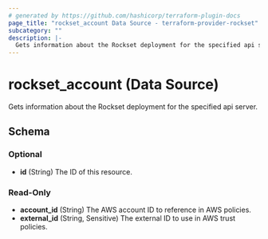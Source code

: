 ```yaml
---
# generated by https://github.com/hashicorp/terraform-plugin-docs
page_title: "rockset_account Data Source - terraform-provider-rockset"
subcategory: ""
description: |-
  Gets information about the Rockset deployment for the specified api server.
---
```


# rockset_account (Data Source)

Gets information about the Rockset deployment for the specified api server.



<!-- schema generated by tfplugindocs -->
## Schema

### Optional

- **id** (String) The ID of this resource.

### Read-Only

- **account_id** (String) The AWS account ID to reference in AWS policies.
- **external_id** (String, Sensitive) The external ID to use in AWS trust policies.


